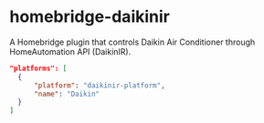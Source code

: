 # homebridge-daikinir

A Homebridge plugin that controls Daikin Air Conditioner through HomeAutomation API (DaikinIR).

```json
"platforms": [
  {
      "platform": "daikinir-platform",
      "name": "Daikin"
  }
]
```

